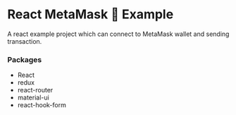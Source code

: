 # React MetaMask 🦊 Example

A react example project which can connect to MetaMask wallet and sending transaction.

### Packages

- React
- redux
- react-router
- material-ui
- react-hook-form
